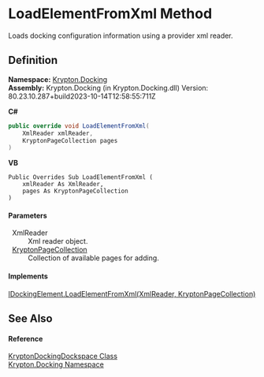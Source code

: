# LoadElementFromXml Method


Loads docking configuration information using a provider xml reader.



## Definition
**Namespace:** <a href="98399376-cf41-9454-4b4d-4fab2ca20bc7.md">Krypton.Docking</a>  
**Assembly:** Krypton.Docking (in Krypton.Docking.dll) Version: 80.23.10.287+build2023-10-14T12:58:55:711Z

**C#**
``` C#
public override void LoadElementFromXml(
	XmlReader xmlReader,
	KryptonPageCollection pages
)
```
**VB**
``` VB
Public Overrides Sub LoadElementFromXml ( 
	xmlReader As XmlReader,
	pages As KryptonPageCollection
)
```



#### Parameters
<dl><dt>  XmlReader</dt><dd>Xml reader object.</dd><dt>  <a href="aa191959-9fda-d1f2-d8e9-3912d7654c1c.md">KryptonPageCollection</a></dt><dd>Collection of available pages for adding.</dd></dl>

#### Implements
<a href="3cff1e1c-59d6-07d2-7591-77d0dbe147a2.md">IDockingElement.LoadElementFromXml(XmlReader, KryptonPageCollection)</a>  


## See Also


#### Reference
<a href="a16209d6-1fd7-84cf-e1f0-e08aca0d626c.md">KryptonDockingDockspace Class</a>  
<a href="98399376-cf41-9454-4b4d-4fab2ca20bc7.md">Krypton.Docking Namespace</a>  
